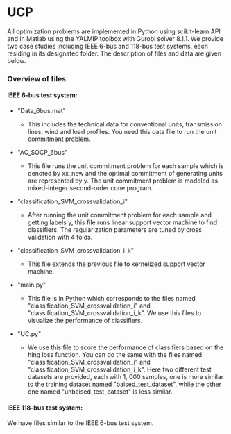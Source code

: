# UCP
All optimization problems are implemented in Python using scikit-learn API and in Matlab using the YALMIP toolbox with Gurobi solver 8.1.1. We provide two case studies including IEEE 6-bus and 118-bus test systems, each residing in its designated folder. The description of files and data are given below.

### Overview of files
#### IEEE 6-bus test system:

- "Data_6bus.mat"
  - This includes the technical data for conventional units, transmission lines, wind and load profiles. You need this data file to run the unit commitment problem.

- "AC_SOCP_6bus"
  - This file runs the unit commitment problem for each sample which is denoted by xx_new and the optimal commitment of generating units are represented by y. The unit commitment problem is modeled as mixed-integer second-order cone program.   

- "classification_SVM_crossvalidation_i"
  - After running the unit commitment problem for each sample and getting labels y, this file runs linear support vector machine to find classifiers. The regularization parameters are tuned by cross validation with 4 folds.

- "classification_SVM_crossvalidation_i_k"
  - This file extends the previous file to kernelized support vector machine.

- "main.py"
  - This file is in Python which corresponds to the files named "classification_SVM_crossvalidation_i" and "classification_SVM_crossvalidation_i_k". We use this files to visualize the performance of classifiers.
  
- "UC.py"
  - We use this file to score the performance of classifiers based on the hing loss function. You can do the same with the files named "classification_SVM_crossvalidation_i" and "classification_SVM_crossvalidation_i_k". Here two different test datasets are provided, each with 1, 000 samples, one is more similar to the training dataset named "baised_test_dataset", while the other one named "unbaised_test_dataset" is less similar. 


#### IEEE 118-bus test system: 
We have files similar to the IEEE 6-bus test system.
